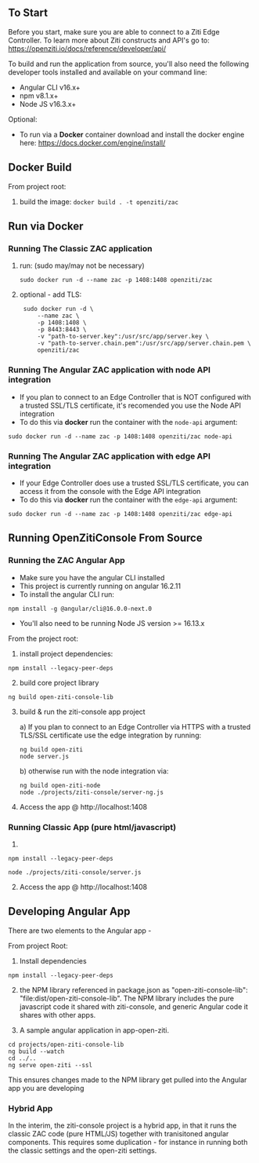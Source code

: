   

## To Start
Before you start, make sure you are able to connect to a Ziti Edge Controller. To learn more about Ziti constructs and API's go to: https://openziti.io/docs/reference/developer/api/

To build and run the application from source, you'll also need the following developer tools installed and available on your command line:

* Angular CLI v16.x+
* npm v8.1.x+
* Node JS v16.3.x+

Optional:

* To run via a **Docker** container download and install the docker engine here: https://docs.docker.com/engine/install/

## Docker Build
From project root:
1. build the image: `docker build . -t openziti/zac`

## Run via Docker

### Running The Classic ZAC application
1. run: (sudo may/may not be necessary) 
	```
	sudo docker run -d --name zac -p 1408:1408 openziti/zac
	```

2. optional - add TLS: 
 
        sudo docker run -d \
            --name zac \
            -p 1408:1408 \
            -p 8443:8443 \
            -v "path-to-server.key":/usr/src/app/server.key \
            -v "path-to-server.chain.pem":/usr/src/app/server.chain.pem \
            openziti/zac 

### Running The Angular ZAC application with node API integration
* If you plan to connect to an Edge Controller that is NOT configured with a trusted SSL/TLS certificate, it's recomended you use the Node API integration
* To do this via **docker** run the container with the `node-api` argument:
```
sudo docker run -d --name zac -p 1408:1408 openziti/zac node-api
```

### Running The Angular ZAC application with edge API integration
* If your Edge Controller does use a trusted SSL/TLS certificate, you can access it from the console with the Edge API integration
* To do this via **docker** run the container with the `edge-api` argument:
```
sudo docker run -d --name zac -p 1408:1408 openziti/zac edge-api
```



## Running OpenZitiConsole From Source

### Running the ZAC Angular App
* Make sure you have the angular CLI installed
* This project is currently running on angular 16.2.11
* To install the angular CLI run:
```
npm install -g @angular/cli@16.0.0-next.0
```

* You'll also need to be running Node JS version >= 16.13.x

From the project root: 

1) install project dependencies:
```
npm install --legacy-peer-deps
```

2) build core project library
```
ng build open-ziti-console-lib
```

3) build & run the ziti-console app project

	  a) If you plan to connect to an Edge Controller via HTTPS with a trusted TLS/SSL certificate use the edge integration by running:
	  ```
	  ng build open-ziti
	  node server.js
	  ```

	  b) otherwise run with the node integration via:
	  ```
	  ng build open-ziti-node
	  node ./projects/ziti-console/server-ng.js
	  ```

4) Access the app @ http://localhost:1408


### Running Classic App (pure html/javascript)
1)
```
npm install --legacy-peer-deps
```
```
node ./projects/ziti-console/server.js
```
2) Access the app @ http://localhost:1408



## Developing Angular App
There are two elements to the Angular app - 

From project Root:

1) Install dependencies
```
npm install --legacy-peer-deps
```

2) the NPM library referenced in package.json as
"open-ziti-console-lib": "file:dist/open-ziti-console-lib". The NPM library includes the pure javascript code it shared with ziti-console, and 
generic Angular code it shares with other apps.

3) A sample angular application in app-open-ziti.
```
cd projects/open-ziti-console-lib
ng build --watch
cd ../..
ng serve open-ziti --ssl
```

This ensures changes made to the NPM library get pulled into the Angular app you are developing

### Hybrid App
In the interim, the ziti-console project is a hybrid app, in that it runs the classic ZAC code (pure HTML/JS) together with tranisitoned angular components.
This requires some duplication - for instance in running both the classic settings and the open-ziti settings.



